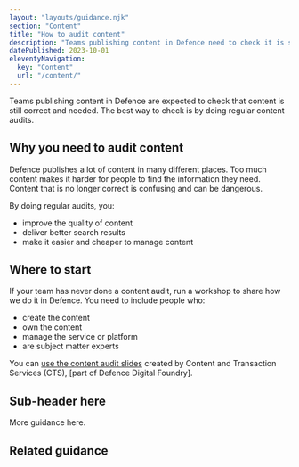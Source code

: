 ```yaml
---
layout: "layouts/guidance.njk"
section: "Content"
title: "How to audit content"
description: "Teams publishing content in Defence need to check it is still correct and needed. Find out how to run a content audit."
datePublished: 2023-10-01
eleventyNavigation:
  key: "Content"
  url: "/content/"
---
```


Teams publishing content in Defence are expected to check that content is still correct and needed. The best way to check is by doing regular content audits.

## Why you need to audit content

Defence publishes a lot of content in many different places. Too much content makes it harder for people to find the information they need. Content that is no longer correct is confusing and can be dangerous.

By doing regular audits, you:

- improve the quality of content
- deliver better search results
- make it easier and cheaper to manage content

## Where to start 

If your team has never done a content audit, run a workshop to share how we do it in Defence. You need to include people who: 

- create the content
- own the content
- manage the service or platform
- are subject matter experts

You can [use the content audit slides]() created by Content and Transaction Services (CTS), [part of Defence Digital Foundry].  

## Sub-header here

More guidance here.


## Related guidance

